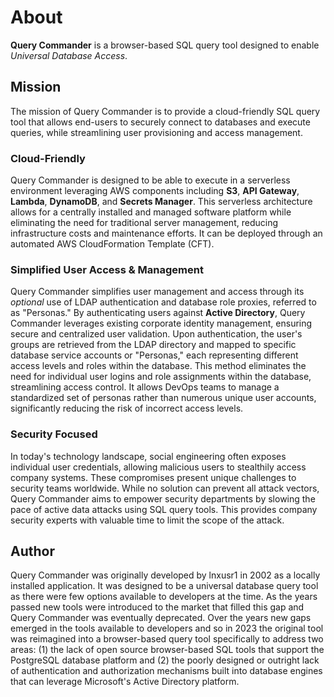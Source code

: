 # About

**Query Commander** is a browser-based SQL query tool designed to enable *Universal Database Access*.

## Mission

The mission of Query Commander is to provide a cloud-friendly SQL query tool that allows end-users to securely connect to databases and execute queries, while streamlining user provisioning and access management.

### Cloud-Friendly

Query Commander is designed to be able to execute in a serverless environment leveraging AWS components including **S3**, **API Gateway**, **Lambda**, **DynamoDB**, and **Secrets Manager**.  This serverless architecture allows for a centrally installed and managed software platform while eliminating the need for traditional server management, reducing infrastructure costs and maintenance efforts. It can be deployed through an automated AWS CloudFormation Template (CFT).

### Simplified User Access & Management

Query Commander simplifies user management and access through its *optional* use of LDAP authentication and database role proxies, referred to as "Personas." By authenticating users against **Active Directory**, Query Commander leverages existing corporate identity management, ensuring secure and centralized user validation. Upon authentication, the user's groups are retrieved from the LDAP directory and mapped to specific database service accounts or "Personas," each representing different access levels and roles within the database. This method eliminates the need for individual user logins and role assignments within the database, streamlining access control. It allows DevOps teams to manage a standardized set of personas rather than numerous unique user accounts, significantly reducing the risk of incorrect access levels.

### Security Focused

In today's technology landscape, social engineering often exposes individual user credentials, allowing malicious users to stealthily access company systems. These compromises present unique challenges to security teams worldwide. While no solution can prevent all attack vectors, Query Commander aims to empower security departments by slowing the pace of active data attacks using SQL query tools. This provides company security experts with valuable time to limit the scope of the attack.

## Author

Query Commander was originally developed by lnxusr1 in 2002 as a locally installed application.  It was designed to be a universal database query tool as there were few options available to developers at the time.  As the years passed new tools were introduced to the market that filled this gap and Query Commander was eventually deprecated.  Over the years new gaps emerged in the tools available to developers and so in 2023 the original tool was reimagined into a browser-based query tool specifically to address two areas:  (1) the lack of open source browser-based SQL tools that support the PostgreSQL database platform and (2) the poorly designed or outright lack of authentication and authorization mechanisms built into database engines that can leverage Microsoft's Active Directory platform.
